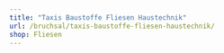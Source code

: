 ```yaml
---
title: "Taxis Baustoffe Fliesen Haustechnik"
url: /bruchsal/taxis-baustoffe-fliesen-haustechnik/
shop: Fliesen
---
```

